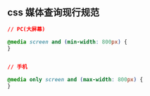 ## css 媒体查询现行规范

```css
// PC(大屏幕)

@media screen and (min-width: 800px) {
}


// 手机

@media only screen and (max-width: 800px) {
}
```
